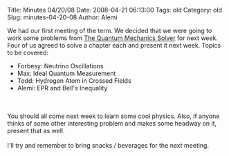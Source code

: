 Title: Minutes 04/20/08
Date: 2008-04-21 06:13:00
Tags: old
Category: old
Slug: minutes-04-20-08
Author: Alemi

We had our first meeting of the term.  We decided that we were going to work some problems from <a href="http://books.google.com/books?id=gnTk2coIh3YC">The Quantum Mechanics Solver</a> for next week.  Four of us agreed to solve a chapter each and present it next week.  Topics to be covered:<br /><ul><li> Forbesy: Neutrino Oscillations <br /><li> Max: Ideal Quantum Measurement<br /><li> Todd: Hydrogen Atom in Crossed Fields<br /><li> Alemi: EPR and Bell's Inequality<br /></ul><br /><br />You should all come next week to learn some cool physics.  Also, if anyone thinks of some other interesting problem and makes some headway on it, present that as well.<br /><br />I'll try and remember to bring snacks / beverages for the next meeting.
